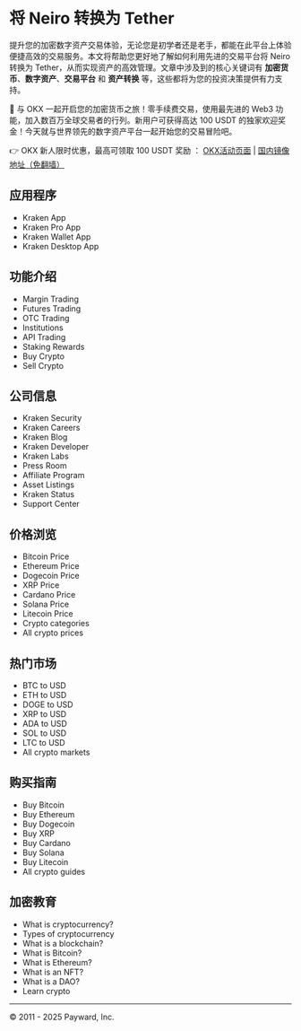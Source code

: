 # 将 Neiro 转换为 Tether

提升您的加密数字资产交易体验，无论您是初学者还是老手，都能在此平台上体验便捷高效的交易服务。本文将帮助您更好地了解如何利用先进的交易平台将 Neiro 转换为 Tether，从而实现资产的高效管理。文章中涉及到的核心关键词有 **加密货币**、**数字资产**、**交易平台** 和 **资产转换** 等，这些都将为您的投资决策提供有力支持。

🚀 与 OKX 一起开启您的加密货币之旅！零手续费交易，使用最先进的 Web3 功能，加入数百万全球交易者的行列。新用户可获得高达 100 USDT 的独家欢迎奖金！今天就与世界领先的数字资产平台一起开始您的交易冒险吧。

👉 OKX 新人限时优惠，最高可领取 100 USDT 奖励 ： [OKX活动页面](https://bit.ly/OKXe) | [国内镜像地址（免翻墙）](https://bit.ly/okX)

## 应用程序

- Kraken App
- Kraken Pro App
- Kraken Wallet App
- Kraken Desktop App

## 功能介绍

- Margin Trading
- Futures Trading
- OTC Trading
- Institutions
- API Trading
- Staking Rewards
- Buy Crypto
- Sell Crypto

## 公司信息

- Kraken Security
- Kraken Careers
- Kraken Blog
- Kraken Developer
- Kraken Labs
- Press Room
- Affiliate Program
- Asset Listings
- Kraken Status
- Support Center

## 价格浏览

- Bitcoin Price
- Ethereum Price
- Dogecoin Price
- XRP Price
- Cardano Price
- Solana Price
- Litecoin Price
- Crypto categories
- All crypto prices

## 热门市场

- BTC to USD
- ETH to USD
- DOGE to USD
- XRP to USD
- ADA to USD
- SOL to USD
- LTC to USD
- All crypto markets

## 购买指南

- Buy Bitcoin
- Buy Ethereum
- Buy Dogecoin
- Buy XRP
- Buy Cardano
- Buy Solana
- Buy Litecoin
- All crypto guides

## 加密教育

- What is cryptocurrency?
- Types of cryptocurrency
- What is a blockchain?
- What is Bitcoin?
- What is Ethereum?
- What is an NFT?
- What is a DAO?
- Learn crypto

---

© 2011 - 2025 Payward, Inc.